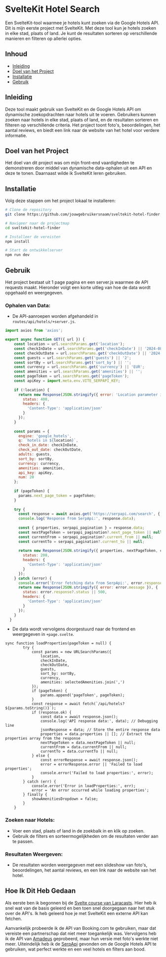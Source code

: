 # SvelteKit Hotel Search

Een SvelteKit-tool waarmee je hotels kunt zoeken via de Google Hotels API. Dit is mijn eerste project met SvelteKit. Met deze tool kun je hotels zoeken in elke stad, plaats of land. Je kunt de resultaten sorteren op verschillende manieren en filteren op allerlei opties.

## Inhoud

- [Inleiding](#inleiding)
- [Doel van het Project](#doel-van-het-project)
- [Installatie](#installatie)
- [Gebruik](#gebruik)


## Inleiding

Deze tool maakt gebruik van SvelteKit en de Google Hotels API om dynamische zoekopdrachten naar hotels uit te voeren. Gebruikers kunnen zoeken naar hotels in elke stad, plaats of land, en de resultaten sorteren en filteren op verschillende criteria. Het project toont foto's, beoordelingen, het aantal reviews, en biedt een link naar de website van het hotel voor verdere informatie.

## Doel van het Project

Het doel van dit project was om mijn front-end vaardigheden te demonstreren door middel van dynamische data-ophalen uit een API en deze te tonen. Daarnaast wilde ik SvelteKit leren gebruiken. 

## Installatie

Volg deze stappen om het project lokaal te installeren:

```bash
# Clone de repository
git clone https://github.com/jouwgebruikersnaam/sveltekit-hotel-finder.git

# Navigeer naar de projectmap
cd sveltekit-hotel-finder

# Installeer de vereisten
npm install

# Start de ontwikkelserver
npm run dev
```
## Gebruik

Het project bestaat uit 1 page pagina en een server.js waarmee de API requests maakt. Hieronder volgt een korte uitleg van hoe de data wordt opgehaald en weergegeven.

### Ophalen van Data:

- De API-aanroepen worden afgehandeld in `routes/api/hotels/+server.js`.
```javascript
import axios from 'axios';

export async function GET({ url }) {
    const location = url.searchParams.get('location');
    const checkInDate = url.searchParams.get('checkInDate') || '2024-08-26';
    const checkOutDate = url.searchParams.get('checkOutDate') || '2024-08-28';
    const guests = url.searchParams.get('guests') || '2';
    const sortBy = url.searchParams.get('sort_by') || '';
    const currency = url.searchParams.get('currency') || 'EUR';
    const amenities = url.searchParams.get('amenities') || '';
    const pageToken = url.searchParams.get('pageToken');
    const apiKey = import.meta.env.VITE_SERPAPI_KEY;
  
    if (!location) {
      return new Response(JSON.stringify({ error: 'Location parameter is required' }), {
        status: 400,
        headers: {
          'Content-Type': 'application/json'
        }
      });
    }
  
    const params = {
      engine: 'google_hotels',
      q: `hotels in ${location}`,
      check_in_date: checkInDate,
      check_out_date: checkOutDate,
      adults: guests,
      sort_by: sortBy,
      currency: currency,
      amenities: amenities,
      api_key: apiKey,
      num: 20 
    };
  
    if (pageToken) {
      params.next_page_token = pageToken;
    }
  
    try {
      const response = await axios.get('https://serpapi.com/search', { params });
      console.log('Response from SerpApi:', response.data);
  
      const { properties, serpapi_pagination } = response.data;
      const nextPageToken = serpapi_pagination?.next_page_token || null;
      const currentFrom = serpapi_pagination?.current_from || null;
      const currentTo = serpapi_pagination?.current_to || null;
  
      return new Response(JSON.stringify({ properties, nextPageToken, currentFrom, currentTo }), {
        status: 200,
        headers: {
          'Content-Type': 'application/json'
        }
      });
    } catch (error) {
      console.error('Error fetching data from SerpApi:', error.response?.data || error.message);
      return new Response(JSON.stringify({ error: error.message }), {
        status: error.response?.status || 500,
        headers: {
          'Content-Type': 'application/json'
        }
      });
    }
  }
```
- De data wordt vervolgens doorgestuurd naar de frontend en weergegeven in `+page.svelte`.
```svelte
sync function loadProperties(pageToken = null) {
		try {
			const params = new URLSearchParams({
				location,
				checkInDate,
				checkOutDate,
				guests,
				sort_by: sortBy,
				currency,
				amenities: selectedAmenities.join(',')
			});
			if (pageToken) {
				params.append('pageToken', pageToken);
			}
			const response = await fetch(`/api/hotels?${params.toString()}`);
			if (response.ok) {
				const data = await response.json();
				console.log('API response data:', data); // Debugging line
				jsonResponse = data; // Store the entire response data
				properties = data.properties || []; // Extract the properties array from the response
				nextPageToken = data.nextPageToken || null;
				currentFrom = data.currentFrom || null;
				currentTo = data.currentTo || null;
			} else {
				const errorResponse = await response.json();
				error = errorResponse.error || 'Failed to load properties';
				console.error('Failed to load properties:', error);
			}
		} catch (err) {
			console.error('Error in loadProperties:', err);
			error = 'An error occurred while loading properties';
		} finally {
			showAmenitiesDropdown = false;
		}
	}
```

### Zoeken naar Hotels:

- Voer een stad, plaats of land in de zoekbalk in en klik op zoeken.
- Gebruik de filters en sorteermogelijkheden om de resultaten verder aan te passen.

### Resultaten Weergeven:

- De resultaten worden weergegeven met een slideshow van foto's, beoordelingen, het aantal reviews, en een link naar de website van het hotel.

## Hoe Ik Dit Heb Gedaan

Als eerste ben ik begonnen bij de [Svelte course van Laracasts](https://laracasts.com/series/svelte-crash-course). Hier heb ik snel wat van de basis geleerd en ben toen snel doorgegaan naar het stuk over de API's. Ik heb geleerd hoe je met SvelteKit een externe API kan fetchen.

Aanvankelijk probeerde ik de API van Booking.com te gebruiken, maar dat vereiste een partnerschap dat niet meer toegankelijk was. Vervolgens heb ik de API van [Amadeus](https://developers.amadeus.com/) geprobeerd, maar hun versie met foto's werkte niet meer. Uiteindelijk heb ik de [SerpApi](https://serpapi.com/) gevonden om de Google Hotels API te gebruiken, wat perfect werkte en een veel hotels en filters aan bood.
